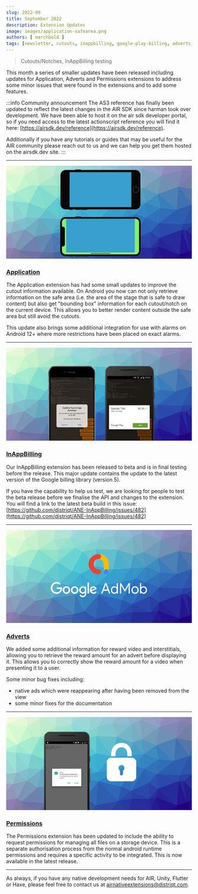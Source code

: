 ```yaml
---
slug: 2022-09
title: September 2022
description: Extension Updates
image: images/application-safearea.png
authors: [ marchbold ]
tags: [newsletter, cutouts, inappbilling, google-play-billing, adverts, permissions]
---
```


> Cutouts/Notches, InAppBilling testing

This month a series of smaller updates have been released including updates for Application, Adverts and Permissions extensions to address some minor issues that were found in the extensions and to add some features.

:::info Community announcement 
The AS3 reference has finally been updated to reflect the latest changes in the AIR SDK since harman took over development. We have been able to host it on the air sdk developer portal, so if you need access to the latest actionscript reference you will find it here: [https://airsdk.dev/reference](https://airsdk.dev/reference). 

Additionally if you have any tutorials or guides that may be useful for the AIR community please reach out to us and we can help you get them hosted on the airsdk.dev site.
:::

<!--truncate-->

--- 


![](images/application-safearea.png)

### [Application](https://airnativeextensions.com/extension/com.distriqt.Application)

The Application extension has had some small updates to improve the cutout information available. On Android you now can not only retrieve information on the safe area (i.e. the area of the stage that is safe to draw content) but also get "bounding box" information for each cutout/notch on the current device. This allows you to better render content outside the safe area but still avoid the cutouts.

This update also brings some additional integration for use with alarms on Android 12+ where more restrictions have been placed on exact alarms.


---


![](images/inappbilling.png)

### [InAppBilling](https://airnativeextensions.com/extension/com.distriqt.InAppBilling)

Our InAppBilling extension has been released to beta and is in final testing before the release. This major update contains the update to the latest version of the Google billing library (version 5). 

If you have the capability to help us test, we are looking for people to test the beta release before we finalise the API and changes to the extension. You will find a link to the latest beta build in this issue: [https://github.com/distriqt/ANE-InAppBilling/issues/482](https://github.com/distriqt/ANE-InAppBilling/issues/482)


---


![](images/admob.png)


### [Adverts](https://airnativeextensions.com/extension/com.distriqt.Adverts)

We added some additional information for reward video and interstitials, allowing you to retrieve the reward amount for an advert before displaying it. This allows you to correctly show the reward amount for a video when presenting it to a user.

Some minor bug fixes including: 
- native ads which were reappearing after having been removed from the view
- some minor fixes for the documentation


---


![](images/permissions.png)

### [Permissions](https://airnativeextensions.com/extension/com.distriqt.Permissions)

The Permissions extension has been updated to include the ability to request permissions for managing all files on a storage device. This is a separate authorisation process from the normal android runtime permissions and requires a specific activity to be integrated. This is now available in the latest release.


---


As always, if you have any native development needs for AIR, Unity, Flutter or Haxe, please feel free to contact us at [airnativeextensions@distriqt.com](mailto:airnativeextensions@distriqt.com).
